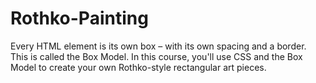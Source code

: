 # Rothko-Painting
Every HTML element is its own box – with its own spacing and a border. This is called the Box Model.  In this course, you'll use CSS and the Box Model to create your own Rothko-style rectangular art pieces.
